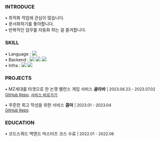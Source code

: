 <h3 align="left"> INTRODUCE </h3>
<p align="left">
&#8226; 최적화 작업에 관심이 많습니다. <br>
&#8226; 문서화하기를 좋아합니다. <br>
&#8226; 반복적인 업무를 자동화 하는 걸 즐겨합니다. <br>
</p>

<h3 align="left"> SKILL </h3>

&#8226; Language : <img src="https://img.shields.io/badge/Java-black?style=flat&logo=Oracle&logoColor=#9F1D20"/><br/>
&#8226; Backend : <img src="https://img.shields.io/badge/Spring-black?style=flat&logo=Spring&logoColor=#6DB33F"/>
<img src="https://img.shields.io/badge/Spring Boot-black?style=flat&logo=SpringBoot&logoColor=#6DB33F"/>
<img src="https://img.shields.io/badge/MySQL-black?style=flat&logo=MySQL&logoColor=#4479A1"/>
<br>
&#8226; Infra : <img src="https://img.shields.io/badge/aws-black?style=flat&logo=Amazon AWS&logoColor=#232F3E"/>
<img src="https://img.shields.io/badge/GitHub Actions-black?style=flat&logo=GitHub Actions&logoColor=#2088FF"/><br/>

<h3 align="left"> PROJECTS </h3>
<p align="left">  
&#8226; MZ세대를 타겟으로 한 논쟁 밸런스 게임 서비스 <b>골라바</b>
<span style="font-size: 13px;"> | 2023.06.23 - 2023.07.02</span><br/>
<span style="font-size: 13px;">
<a href="https://github.com/beside-kkeuroolryo/golraba">GitHub Repo</a>, 
<a href="https://golraba.netlify.app/">서비스 바로가기</a></span>
</p>

<p align="left">
&#8226; 꾸준한 회고 작성을 위한 서비스 <b>콤마</b>
<span style="font-size: 13px;"> | 2023.01 - 2023.04</span><br/>
<span style="font-size: 13px;">
<a href="https://github.com/donggi-lee-bit/comma">GitHub Repo</a></span>
</p>

<h3 align="left"> EDUCATION </h3>
<p align="left">
&#8226; 코드스쿼드 백엔드 마스터즈 코스 수료
<span style="font-size: 13px;"> | 2022.01 - 2022.06 </span>

</p>
